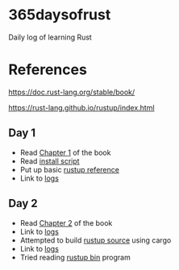 # 365daysofrust
Daily log of learning Rust

# References
https://doc.rust-lang.org/stable/book/

https://rust-lang.github.io/rustup/index.html


## Day 1

 * Read [Chapter 1](https://doc.rust-lang.org/stable/book/ch01-00-getting-started.html) of the book
 * Read [install script](https://github.com/rust-lang/rustup/blob/master/rustup-init.sh)
 * Put up basic [rustup reference](ref/rustup.md)
 * Link to [logs](logs/day1.md)


## Day 2

 * Read [Chapter 2](https://doc.rust-lang.org/stable/book/ch02-00-guessing-game-tutorial.html) of the book
 * Link to [logs](logs/day2.md)
 * Attempted to build [rustup source](https://github.com/rust-lang/rustup) using cargo
 * Link to [logs](logs/rustup_build.md)
 * Tried reading [rustup bin](https://github.com/rust-lang/rustup/blob/master/src/bin/rustup-init.rs) program
